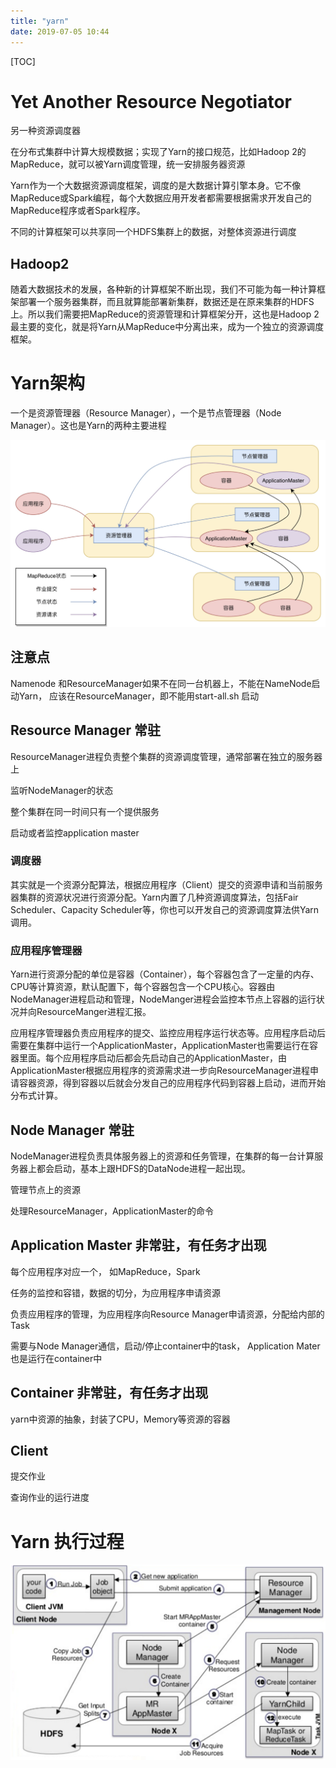 ```yaml
---
title: "yarn"
date: 2019-07-05 10:44
---
```

[TOC]



# Yet Another Resource Negotiator

另一种资源调度器

在分布式集群中计算大规模数据；实现了Yarn的接口规范，比如Hadoop 2的MapReduce，就可以被Yarn调度管理，统一安排服务器资源

Yarn作为一个大数据资源调度框架，调度的是大数据计算引擎本身。它不像MapReduce或Spark编程，每个大数据应用开发者都需要根据需求开发自己的MapReduce程序或者Spark程序。

不同的计算框架可以共享同一个HDFS集群上的数据，对整体资源进行调度



## Hadoop2

随着大数据技术的发展，各种新的计算框架不断出现，我们不可能为每一种计算框架部署一个服务器集群，而且就算能部署新集群，数据还是在原来集群的HDFS上。所以我们需要把MapReduce的资源管理和计算框架分开，这也是Hadoop 2最主要的变化，就是将Yarn从MapReduce中分离出来，成为一个独立的资源调度框架。



# Yarn架构

一个是资源管理器（Resource Manager），一个是节点管理器（Node Manager）。这也是Yarn的两种主要进程

![image-20200303173117415](yarn.assets/image-20200303173117415.png)



## 注意点

Namenode 和ResourceManager如果不在同一台机器上，不能在NameNode启动Yarn， 应该在ResourceManager，即不能用start-all.sh 启动





## Resource Manager 常驻

ResourceManager进程负责整个集群的资源调度管理，通常部署在独立的服务器上

监听NodeManager的状态

整个集群在同一时间只有一个提供服务

启动或者监控application master







### 调度器

其实就是一个资源分配算法，根据应用程序（Client）提交的资源申请和当前服务器集群的资源状况进行资源分配。Yarn内置了几种资源调度算法，包括Fair Scheduler、Capacity Scheduler等，你也可以开发自己的资源调度算法供Yarn调用。



### 应用程序管理器

Yarn进行资源分配的单位是容器（Container），每个容器包含了一定量的内存、CPU等计算资源，默认配置下，每个容器包含一个CPU核心。容器由NodeManager进程启动和管理，NodeManger进程会监控本节点上容器的运行状况并向ResourceManger进程汇报。

应用程序管理器负责应用程序的提交、监控应用程序运行状态等。应用程序启动后需要在集群中运行一个ApplicationMaster，ApplicationMaster也需要运行在容器里面。每个应用程序启动后都会先启动自己的ApplicationMaster，由ApplicationMaster根据应用程序的资源需求进一步向ResourceManager进程申请容器资源，得到容器以后就会分发自己的应用程序代码到容器上启动，进而开始分布式计算。



 

## Node Manager 常驻

NodeManager进程负责具体服务器上的资源和任务管理，在集群的每一台计算服务器上都会启动，基本上跟HDFS的DataNode进程一起出现。

管理节点上的资源

处理ResourceManager，ApplicationMaster的命令





## Application Master 非常驻，有任务才出现

每个应用程序对应一个， 如MapReduce，Spark

任务的监控和容错，数据的切分，为应用程序申请资源

负责应用程序的管理，为应用程序向Resource Manager申请资源，分配给内部的Task

需要与Node Manager通信，启动/停止container中的task， Application Mater也是运行在container中





## Container 非常驻，有任务才出现

yarn中资源的抽象，封装了CPU，Memory等资源的容器



## Client

提交作业

查询作业的运行进度



# Yarn 执行过程

![image-20200107224450034](yarn.assets/image-20200107224450034.png)



